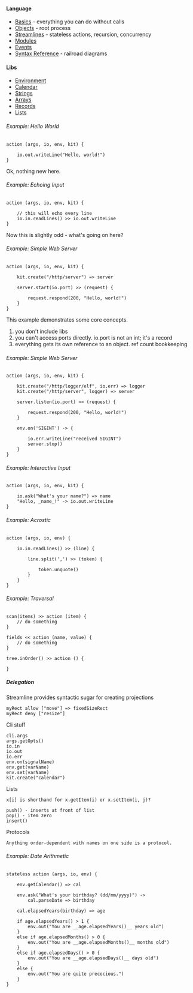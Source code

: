 #### Language

- [Basics](/intro) - everything you can do without calls
- [Objects](/intro) - root process
- [Streamlines](/calls) - stateless actions, recursion, concurrency
- [Modules](/modules)
- [Events](/events)
- [Syntax Reference](/syntax) - railroad diagrams

#### Libs

- [Environment](/env)
- [Calendar](/calendar)
- [Strings](/strings)
- [Arrays](/arrays)
- [Records](/records)
- [Lists](/lists)

###### Example: Hello World

    action (args, io, env, kit) {
    
    	io.out.writeLine("Hello, world!")
    }
    
Ok, nothing new here.

###### Example: Echoing Input

    action (args, io, env, kit) {
	
		// this will echo every line
		io.in.readLines() >> io.out.writeLine
	}
	
Now this is slightly odd - what's going on here?

###### Example: Simple Web Server

	action (args, io, env, kit) {
	
		kit.create("/http/server") => server
		
		server.start(io.port) >> (request) {
		
			request.respond(200, "Hello, world!")
		}
	}
	
This example demonstrates some core concepts.

1. you don't include libs
2. you can't access ports directly. io.port is not an int; it's a record
3. everything gets its own reference to an object. ref count bookkeeping


###### Example: Simple Web Server

	action (args, io, env, kit) {
	
		kit.create("/http/logger/elf", io.err) => logger
		kit.create("/http/server", logger) => server
		
		server.listen(io.port) >> (request) {
		
			request.respond(200, "Hello, world!")
		}

    	env.on('SIGINT') -> {
    	
        	io.err.writeLine("received SIGINT")
        	server.stop()
    	}
    }


###### Example: Interactive Input

    action (args, io, env, kit) {
	
		io.ask("What's your name?") => name
		"Hello, _name_!" -> io.out.writeLine
	}
	
###### Example: Acrostic

    action (args, io, env) {
	
		io.in.readLines() >> (line) {
		
			line.split(',') >> (token) {
			
				token.unquote()
			}
		}
	}
    
###### Example: Traversal

    scan(items) >> action (item) {
    	// do something
    }
    
    fields << action (name, value) {
    	// do something
    }
    
    tree.inOrder() >> action () {
    
    }

##### Delegation

Streamline provides syntactic sugar for creating projections

	myRect allow ["move"] => fixedSizeRect
	myRect deny ["resize"]



Cli stuff

	cli.args
	args.getOpts()
	io.in
	io.out
	io.err
	env.on(signalName)
	env.get(varName)
	env.set(varName)
	kit.create("calendar")
	
Lists

	x[i] is shorthand for x.getItem(i) or x.setItem(i, j)?
	
	push() - inserts at front of list
	pop() - item zero
	insert()
	
Protocols

	Anything order-dependent with names on one side is a protocol.
	
	
	
###### Example: Date Arithmetic

    stateless action (args, io, env) {
	
		env.getCalendar() => cal
		
		env.ask("What's your birthday? (dd/mm/yyyy)") ->
			cal.parseDate => birthday
		
		cal.elapsedYears(birthday) => age
		
		if age.elapsedYears() > 1 {
			env.out("You are __age.elapsedYears()__ years old")
		}
		else if age.elapsedMonths() > 0 {
			env.out("You are __age.elapsedMonths()__ months old")
		}
		else if age.elapsedDays() > 0 {
			env.out("You are __age.elapsedDays()__ days old")
		}
		else {
			env.out("You are quite precocious.")
		}
	}
	